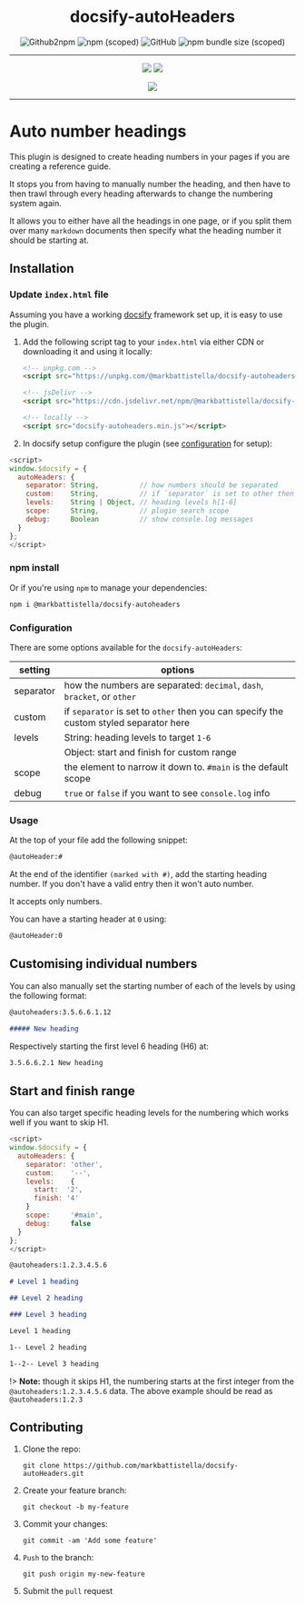<div align="center">

# docsify-autoHeaders

![Github2npm](https://github.com/markbattistella/docsify-autoHeaders/workflows/gh2npm/badge.svg?event=registry_package) ![npm (scoped)](https://img.shields.io/npm/v/@markbattistella/docsify-autoheaders) ![GitHub](https://img.shields.io/github/license/markbattistella/docsify-autoheaders) ![npm bundle size (scoped)](https://img.shields.io/bundlephobia/minzip/@markbattistella/docsify-autoheaders)

---

[![](https://img.shields.io/badge/%20-@markbattistella-blue?logo=paypal&style=for-the-badge)](https://www.paypal.me/markbattistella/6AUD)
[![](https://img.shields.io/badge/%20-buymeacoffee-black?logo=buy-me-a-coffee&style=for-the-badge)](https://www.buymeacoffee.com/markbattistella)

[![](https://img.shields.io/badge/demo-@markbattistella/docsify--autoHeaders-1E5749?style=for-the-badge)](https://markbattistella.github.io/docsify-autoHeaders/)

</div>

---

# Auto number headings

This plugin is designed to create heading numbers in your pages if you are creating a reference guide.

It stops you from having to manually number the heading, and then have to then trawl through every heading afterwards to change the numbering system again.

It allows you to either have all the headings in one page, or if you split them over many `markdown` documents then specify what the heading number it should be starting at.

## Installation

### Update `index.html` file

Assuming you have a working [docsify](https://docsify.js.org/) framework set up, it is easy to use the plugin.

1. Add the following script tag to your `index.html` via either CDN or downloading it and using it locally:

    ```html
    <!-- unpkg.com -->
    <script src="https://unpkg.com/@markbattistella/docsify-autoheaders@latest"></script>

    <!-- jsDelivr -->
    <script src="https://cdn.jsdelivr.net/npm/@markbattistella/docsify-autoheaders@latest"></script>

    <!-- locally -->
    <script src="docsify-autoheaders.min.js"></script>
    ```

1. In docsify setup configure the plugin (see [configuration](#configuration) for setup):

  ```js
  <script>
  window.$docsify = {
    autoHeaders: {
	  separator: String,          // how numbers should be separated
	  custom:    String,          // if `separator` is set to other then specify own here
	  levels:    String | Object, // heading levels h[1-6]
	  scope:     String,          // plugin search scope
	  debug:     Boolean          // show console.log messages
    }
  };
  </script>
  ```

### npm install

Or if you're using `npm` to manage your dependencies:

```sh
npm i @markbattistella/docsify-autoheaders
```

### Configuration

There are some options available for the `docsify-autoHeaders`:

| setting   | options                                                         |
|-----------|-----------------------------------------------------------------|
| separator | how the numbers are separated: `decimal`, `dash`, `bracket`, or `other` |
| custom    | if `separator` is set to `other` then you can specify the custom styled separator here |
| levels    | String: heading levels to target `1-6`                          |
|           | Object: start and finish for custom range
| scope     | the element to narrow it down to. `#main` is the default scope  |
| debug     | `true` or `false` if you want to see `console.log` info         |

### Usage

At the top of your file add the following snippet:

```md
@autoHeader:#
```

At the end of the identifier `(marked with #)`, add the starting heading number. If you don't have a valid entry then it won't auto number.

It accepts only numbers.

You can have a starting header at `0` using:

```md
@autoHeader:0
```

## Customising individual numbers

You can also manually set the starting number of each of the levels by using the following format:

```md
@autoheaders:3.5.6.6.1.12

##### New heading
```

Respectively starting the first level 6 heading (H6) at:

```md
3.5.6.6.2.1 New heading
```

## Start and finish range

You can also target specific heading levels for the numbering which works well if you want to skip H1.

```js
<script>
window.$docsify = {
  autoHeaders: {
	separator: 'other',
	custom:    '--',
	levels:    {
	  start:  '2',
	  finish: '4'
	}
	scope:     '#main',
	debug:     false
  }
};
</script>
```

```md
@autoheaders:1.2.3.4.5.6

# Level 1 heading

## Level 2 heading

### Level 3 heading
```

```md
Level 1 heading

1-- Level 2 heading

1--2-- Level 3 heading
```

!> **Note:** though it skips H1, the numbering starts at the first integer from the `@autoheaders:1.2.3.4.5.6` data. The above example should be read as `@autoheaders:1.2.3`

## Contributing

1. Clone the repo:

    `git clone https://github.com/markbattistella/docsify-autoHeaders.git`

1. Create your feature branch:

    `git checkout -b my-feature`

1. Commit your changes:

    `git commit -am 'Add some feature'`

1. `Push` to the branch:

    `git push origin my-new-feature`

1. Submit the `pull` request
